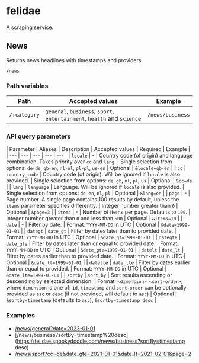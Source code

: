 # felidae

A scraping service.

## News

Returns news headlines with timestamps and providers.

`/news`

### Path variables

| Path | Accepted values | Example |
| --- | --- | --- |
|`/:category` | `general`, `business`, `sport`, `entertainment`, `health` and `science` | `/news/business` |

### API query parameters

| Parameter | Aliases | Description | Accepted values | Required | Example |
| --- | --- | --- | --- | --- | 
| `locale` | - | Country code (of origin) and language combination. Takes priority over `cc` and `lang`. | Single selection from options: `de-de`, `gb-en`, `nl-nl`, `pl-pl`, `us-en` | Optional | `&locale=gb-en` |
| `cc` | `country_code` | Country code (of origin). Will be ignored if `locale` is also provided. | Single selection from options: `de`, `gb`, `nl`, `pl`, `us` | Optional | `&cc=de` |
| `lang` | `language` | Language. Will be ignored if `locale` is also provided. | Single selection from options:  `de`, `en`, `nl`, `pl` | Optional | `&lang=en` |
| `page` | - | Page number. A single page contains 100 results by default, unless the `items` parameter specifies differently. | Integer number greater than `0` | Optional | `&page=3` |
| `items` | - | Number of items per page. Defaults to `100`. | Integer number greater than `0` and less than `500` | Optional | `&items=10` |
| `date` | - | Filter by date. | Format: `YYYY-MM-DD` in UTC | Optional | `&date=1999-01-01` |
| `dategt` | `date_gt` | Filter by dates later than to provided date. | Format: `YYYY-MM-DD` in UTC | Optional | `&date_gt=1999-01-01` |
| `dategte` | `date_gte` | Filter by dates later than or equal to provided date. | Format: `YYYY-MM-DD` in UTC | Optional | `&date_gte=1999-01-01` |
| `datelt` | `date_lt` | Filter by dates earlier than to provided date. | Format: `YYYY-MM-DD` in UTC | Optional | `&date_lt=1999-01-01` |
| `datelte` | `date_lte` | Filter by dates earlier than or equal to provided. | Format: `YYYY-MM-DD` in UTC | Optional | `&date_lte=1999-01-01` |
| `sortby` | `sort_by` | Sort results ascending or descending by selected dimension. | Format: `<dimension> <sort-order>`, where `dimension` is one of: `id`, `timestamp` and `sort-order` can be optionally provided as `asc` or `desc` (if not provided, will default to `asc`) | Optional | `&sortby=timestamp` (defaults to `asc`), `&sortby=timestamp desc` |

### Examples

- [/news/general?date=2023-01-01](https://felidae.spookydoodle.com/news/general?date=2023-01-01)
- [/news/business?sortBy=timestamp%20desc](https://felidae.spookydoodle.com/news/business?sortBy=timestamp desc)
- [/news/sport?cc=de&date_gte=2021-01-01&date_lt=2021-02-01&page=2](https://felidae.spookydoodle.com/news/sport?cc=de&date_gte=2021-01-01&date_lt=2021-02-01&page=2&items=50)